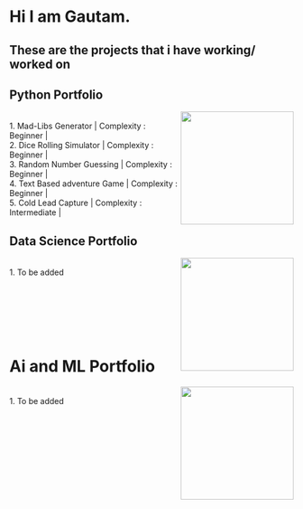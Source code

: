# Hi I am Gautam.<br> 
## These are the projects that i have working/ worked on<br>
<!--<details> -->
<!--<summary> </summary> -->
## Python Portfolio

<img align = "right" width = "200" src = "https://img.icons8.com/clouds/512/python.png">
<br clear="left"/>
1. Mad-Libs Generator | Complexity : Beginner | <br>
2. Dice Rolling Simulator | Complexity : Beginner | <br>
3. Random Number Guessing | Complexity : Beginner | <br>
4. Text Based adventure Game | Complexity : Beginner | <br> 
5. Cold Lead Capture | Complexity : Intermediate | <br>
</details>

## Data Science Portfolio
<img align = "right" width = "200" src = "https://i.imgur.com/p7um1ZK.png">
<br clear="left"/>
1. To be added
<br>
<br>
<br>
<br>
<br>
<br>
<br>

# Ai and ML Portfolio
<img align = "right" width = "200" src = "https://i.imgur.com/hEAIS0j.png">
<br clear="left"/>
1. To be added
<br>
